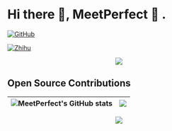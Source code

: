 # Hi there 👋, **MeetPerfect 👻 .**

[![GitHub](https://img.shields.io/badge/dynamic/json?url=https%3A%2F%2Fapi.swo.moe%2Fstats%2Fgithub%2FMeetPerfect&query=count&color=181717&label=GitHub&labelColor=8e7ff3&logo=github&suffix=+follows&cacheSeconds=3600)](https://github.com/MeetPerfect)

[![Zhihu](https://img.shields.io/badge/dynamic/json?label=%E7%9F%A5%E4%B9%8E%E5%85%B3%E6%B3%A8&labelColor=0084ff&color=282c34&query=%24.data.totalSubs&url=https%3A%2F%2Fapi.spencerwoo.com%2Fsubstats%2F%3Fsource%3Dzhihu%26queryKey%3Dmeng-sheng-56-1&longCache=true)](https://www.zhihu.com/people/meng-sheng-56-1)






<div align="center"> <img src="https://stats.justsong.cn/api/csdn/?id=weixin_49326024&theme=radical#&lang=zh-CN"> 
</div>

## Open Source Contributions

| ![MeetPerfect's GitHub stats](https://github-readme-stats.vercel.app/api?username=MeetPerfect&show_icons=true&theme=tokyonight) | <img align="center" src="https://github-readme-stats.vercel.app/api/top-langs/?username=MeetPerfect&layout=compact&title_color=359697&icon_color=359697&hide_border=true&theme=transparent&langs_count=8" /> |
| ------------------------------------------------------------ | ------------------------------------------------------------ |



<div align="center"> <img src="https://github-profile-trophy.vercel.app/?username=MeetPerfect&theme=radical" />

